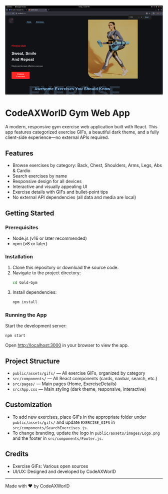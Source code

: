 ![App Screenshot](Screenshot%20from%202025-05-14%2016-43-11.png)

# CodeAXWorlD Gym Web App

A modern, responsive gym exercise web application built with React. This app features categorized exercise GIFs, a beautiful dark theme, and a fully client-side experience—no external APIs required.

## Features
- Browse exercises by category: Back, Chest, Shoulders, Arms, Legs, Abs & Cardio
- Search exercises by name
- Responsive design for all devices
- Interactive and visually appealing UI
- Exercise details with GIFs and bullet-point tips
- No external API dependencies (all data and media are local)

## Getting Started

### Prerequisites
- Node.js (v16 or later recommended)
- npm (v8 or later)

### Installation
1. Clone this repository or download the source code.
2. Navigate to the project directory:
   ```bash
   cd Gold-Gym
   ```
3. Install dependencies:
   ```bash
   npm install
   ```

### Running the App
Start the development server:
```bash
npm start
```
Open [http://localhost:3000](http://localhost:3000) in your browser to view the app.

## Project Structure
- `public/assets/gifs/` — All exercise GIFs, organized by category
- `src/components/` — All React components (cards, navbar, search, etc.)
- `src/pages/` — Main pages (Home, ExerciseDetails)
- `src/App.css` — Main styling (dark theme, responsive, interactive)

## Customization
- To add new exercises, place GIFs in the appropriate folder under `public/assets/gifs/` and update `EXERCISE_GIFS` in `src/components/SearchExercises.js`.
- To change branding, update the logo in `public/assets/images/Logo.png` and the footer in `src/components/Footer.js`.

## Credits
- Exercise GIFs: Various open sources
- UI/UX: Designed and developed by CodeAXWorlD

---

Made with ❤️ by CodeAXWorlD


